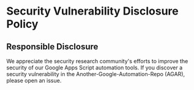 # Security Vulnerability Disclosure Policy

## Responsible Disclosure

We appreciate the security research community's efforts to improve the security of our Google Apps Script automation tools. If you discover a security vulnerability in the Another-Google-Automation-Repo (AGAR), please open an issue. 

